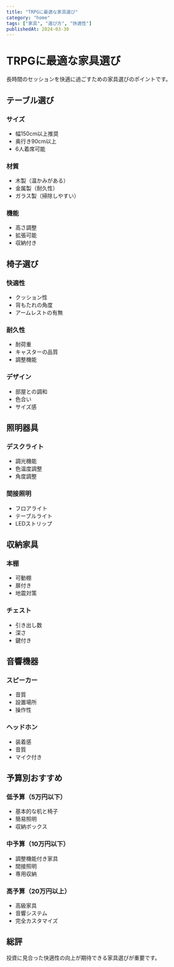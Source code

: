 ```yaml
---
title: "TRPGに最適な家具選び"
category: "home"
tags: ["家具", "選び方", "快適性"]
publishedAt: 2024-03-30
---
```


# TRPGに最適な家具選び

長時間のセッションを快適に過ごすための家具選びのポイントです。

## テーブル選び

### サイズ
- 幅150cm以上推奨
- 奥行き90cm以上
- 6人着席可能

### 材質
- 木製（温かみがある）
- 金属製（耐久性）
- ガラス製（掃除しやすい）

### 機能
- 高さ調整
- 拡張可能
- 収納付き

## 椅子選び

### 快適性
- クッション性
- 背もたれの角度
- アームレストの有無

### 耐久性
- 耐荷重
- キャスターの品質
- 調整機能

### デザイン
- 部屋との調和
- 色合い
- サイズ感

## 照明器具

### デスクライト
- 調光機能
- 色温度調整
- 角度調整

### 間接照明
- フロアライト
- テーブルライト
- LEDストリップ

## 収納家具

### 本棚
- 可動棚
- 扉付き
- 地震対策

### チェスト
- 引き出し数
- 深さ
- 鍵付き

## 音響機器

### スピーカー
- 音質
- 設置場所
- 操作性

### ヘッドホン
- 装着感
- 音質
- マイク付き

## 予算別おすすめ

### 低予算（5万円以下）
- 基本的な机と椅子
- 簡易照明
- 収納ボックス

### 中予算（10万円以下）
- 調整機能付き家具
- 間接照明
- 専用収納

### 高予算（20万円以上）
- 高級家具
- 音響システム
- 完全カスタマイズ

## 総評

投資に見合った快適性の向上が期待できる家具選びが重要です。
